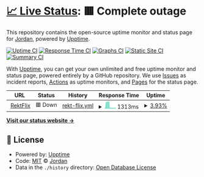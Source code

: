 # [📈 Live Status](https://status.jdncr.com): <!--live status--> **🟥 Complete outage**

This repository contains the open-source uptime monitor and status page for [Jordan](https://status.jdncr.com), powered by [Upptime](https://github.com/upptime/upptime).

[![Uptime CI](https://github.com/jrdnlc/upptime/workflows/Uptime%20CI/badge.svg)](https://github.com/jrdnlc/upptime/actions?query=workflow%3A%22Uptime+CI%22)
[![Response Time CI](https://github.com/jrdnlc/upptime/workflows/Response%20Time%20CI/badge.svg)](https://github.com/jrdnlc/upptime/actions?query=workflow%3A%22Response+Time+CI%22)
[![Graphs CI](https://github.com/jrdnlc/upptime/workflows/Graphs%20CI/badge.svg)](https://github.com/jrdnlc/upptime/actions?query=workflow%3A%22Graphs+CI%22)
[![Static Site CI](https://github.com/jrdnlc/upptime/workflows/Static%20Site%20CI/badge.svg)](https://github.com/jrdnlc/upptime/actions?query=workflow%3A%22Static+Site+CI%22)
[![Summary CI](https://github.com/jrdnlc/upptime/workflows/Summary%20CI/badge.svg)](https://github.com/jrdnlc/upptime/actions?query=workflow%3A%22Summary+CI%22)

With [Upptime](https://upptime.js.org), you can get your own unlimited and free uptime monitor and status page, powered entirely by a GitHub repository. We use [Issues](https://github.com/jrdnlc/upptime/issues) as incident reports, [Actions](https://github.com/jrdnlc/upptime/actions) as uptime monitors, and [Pages](https://status.jdncr.com) for the status page.

<!--start: status pages-->
<!-- This summary is generated by Upptime (https://github.com/upptime/upptime) -->
<!-- Do not edit this manually, your changes will be overwritten -->
<!-- prettier-ignore -->
| URL | Status | History | Response Time | Uptime |
| --- | ------ | ------- | ------------- | ------ |
| <img alt="" src="https://icons.duckduckgo.com/ip3/jdncr.com.ico" height="13"> [RektFlix](https://jdncr.com) | 🟥 Down | [rekt-flix.yml](https://github.com/jrdnlc/upptime/commits/HEAD/history/rekt-flix.yml) | <details><summary><img alt="Response time graph" src="./graphs/rekt-flix/response-time-week.png" height="20"> 1313ms</summary><br><a href="https://status.jdncr.com/history/rekt-flix"><img alt="Response time 1620" src="https://img.shields.io/endpoint?url=https%3A%2F%2Fraw.githubusercontent.com%2Fjrdnlc%2Fupptime%2FHEAD%2Fapi%2Frekt-flix%2Fresponse-time.json"></a><br><a href="https://status.jdncr.com/history/rekt-flix"><img alt="24-hour response time 422" src="https://img.shields.io/endpoint?url=https%3A%2F%2Fraw.githubusercontent.com%2Fjrdnlc%2Fupptime%2FHEAD%2Fapi%2Frekt-flix%2Fresponse-time-day.json"></a><br><a href="https://status.jdncr.com/history/rekt-flix"><img alt="7-day response time 1313" src="https://img.shields.io/endpoint?url=https%3A%2F%2Fraw.githubusercontent.com%2Fjrdnlc%2Fupptime%2FHEAD%2Fapi%2Frekt-flix%2Fresponse-time-week.json"></a><br><a href="https://status.jdncr.com/history/rekt-flix"><img alt="30-day response time 2432" src="https://img.shields.io/endpoint?url=https%3A%2F%2Fraw.githubusercontent.com%2Fjrdnlc%2Fupptime%2FHEAD%2Fapi%2Frekt-flix%2Fresponse-time-month.json"></a><br><a href="https://status.jdncr.com/history/rekt-flix"><img alt="1-year response time 1620" src="https://img.shields.io/endpoint?url=https%3A%2F%2Fraw.githubusercontent.com%2Fjrdnlc%2Fupptime%2FHEAD%2Fapi%2Frekt-flix%2Fresponse-time-year.json"></a></details> | <details><summary><a href="https://status.jdncr.com/history/rekt-flix">3.93%</a></summary><a href="https://status.jdncr.com/history/rekt-flix"><img alt="All-time uptime 40.14%" src="https://img.shields.io/endpoint?url=https%3A%2F%2Fraw.githubusercontent.com%2Fjrdnlc%2Fupptime%2FHEAD%2Fapi%2Frekt-flix%2Fuptime.json"></a><br><a href="https://status.jdncr.com/history/rekt-flix"><img alt="24-hour uptime 27.51%" src="https://img.shields.io/endpoint?url=https%3A%2F%2Fraw.githubusercontent.com%2Fjrdnlc%2Fupptime%2FHEAD%2Fapi%2Frekt-flix%2Fuptime-day.json"></a><br><a href="https://status.jdncr.com/history/rekt-flix"><img alt="7-day uptime 3.93%" src="https://img.shields.io/endpoint?url=https%3A%2F%2Fraw.githubusercontent.com%2Fjrdnlc%2Fupptime%2FHEAD%2Fapi%2Frekt-flix%2Fuptime-week.json"></a><br><a href="https://status.jdncr.com/history/rekt-flix"><img alt="30-day uptime 0.00%" src="https://img.shields.io/endpoint?url=https%3A%2F%2Fraw.githubusercontent.com%2Fjrdnlc%2Fupptime%2FHEAD%2Fapi%2Frekt-flix%2Fuptime-month.json"></a><br><a href="https://status.jdncr.com/history/rekt-flix"><img alt="1-year uptime 40.14%" src="https://img.shields.io/endpoint?url=https%3A%2F%2Fraw.githubusercontent.com%2Fjrdnlc%2Fupptime%2FHEAD%2Fapi%2Frekt-flix%2Fuptime-year.json"></a></details>

<!--end: status pages-->

[**Visit our status website →**](https://status.jdncr.com)

## 📄 License

- Powered by: [Upptime](https://github.com/upptime/upptime)
- Code: [MIT](./LICENSE) © [Jordan](https://status.jdncr.com)
- Data in the `./history` directory: [Open Database License](https://opendatacommons.org/licenses/odbl/1-0/)
